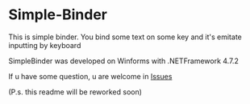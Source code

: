 # Simple-Binder

<p>This is simple binder. You bind some text on some key and it's emitate inputting by keyboard </p>

<p> SimpleBinder  was developed on Winforms with .NETFramework 4.7.2</p>

<p> If u have some question, u are welcome in <a href="https://github.com/Andruxxa7/Simple-Binder/issues">Issues</a></p>

<p>(P.s. this readme will be reworked soon)</p>